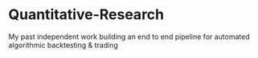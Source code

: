 # Quantitative-Research
My past independent work building an end to end pipeline for automated algorithmic backtesting &amp; trading
